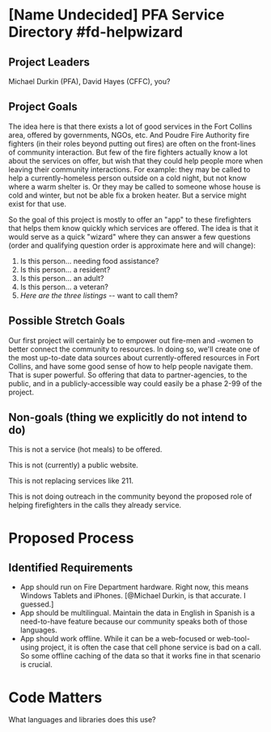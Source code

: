 # [Name Undecided] PFA Service Directory #fd-helpwizard

## Project Leaders

Michael Durkin (PFA), David Hayes (CFFC), you?

## Project Goals

The idea here is that there exists a lot of good services in the Fort Collins area, offered by governments, NGOs, etc. And Poudre Fire Authority fire fighters (in their roles beyond putting out fires) are often on the front-lines of community interaction. But few of the fire fighters actually know a lot about the services on offer, but wish that they could help people more when leaving their community interactions. For example: they may be called to help a currently-homeless person outside on a cold night, but not know where a warm shelter is. Or they may be called to someone whose house is cold and winter, but not be able fix a broken heater. But a service might exist for that use. 

So the goal of this project is mostly to offer an "app" to these firefighters that helps them know quickly which services are offered. The idea is that it would serve as a quick "wizard" where they can answer a few questions (order and qualifying question order is approximate here and will change): 

1. Is this person... needing food assistance?
1. Is this person... a resident? 
2. Is this person... an adult?
3. Is this person... a veteran? 
9. *Here are the three listings* -- want to call them?

## Possible Stretch Goals

Our first project will certainly be to empower out fire-men and -women to better connect the community to resources. In doing so, we'll create one of the most up-to-date data sources about currently-offered resources in Fort Collins, and have some good sense of how to help people navigate them. That is super powerful. So offering that data to partner-agencies, to the public, and in a publicly-accessible way could easily be a phase 2-99 of the project.

## Non-goals (thing we explicitly do not intend to do)

This is not a service (hot meals) to be offered. 

This is not (currently) a public website. 

This is not replacing services like 211. 

This is not doing outreach in the community beyond the proposed role of helping firefighters in the calls they already service.

# Proposed Process

## Identified Requirements

* App should run on Fire Department hardware. Right now, this means Windows Tablets and iPhones. [@Michael Durkin, is that accurate. I guessed.]
* App should be multilingual. Maintain the data in English in Spanish is a need-to-have feature because our community speaks both of those languages.
* App should work offline. While it can be a web-focused or web-tool-using project, it is often the case that cell phone service is bad on a call. So some offline caching of the data so that it works fine in that scenario is crucial.

# Code Matters

What languages and libraries does this use?
